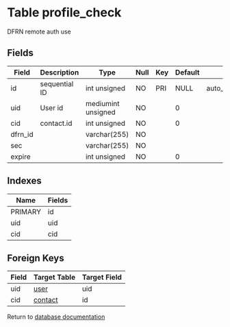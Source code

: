 Table profile_check
===========

DFRN remote auth use

Fields
------

| Field   | Description   | Type               | Null | Key | Default | Extra          |
| ------- | ------------- | ------------------ | ---- | --- | ------- | -------------- |
| id      | sequential ID | int unsigned       | NO   | PRI | NULL    | auto_increment |
| uid     | User id       | mediumint unsigned | NO   |     | 0       |                |
| cid     | contact.id    | int unsigned       | NO   |     | 0       |                |
| dfrn_id |               | varchar(255)       | NO   |     |         |                |
| sec     |               | varchar(255)       | NO   |     |         |                |
| expire  |               | int unsigned       | NO   |     | 0       |                |

Indexes
------------

| Name | Fields |
|------|--------|
| PRIMARY | id |
| uid | uid |
| cid | cid |

Foreign Keys
------------

| Field | Target Table | Target Field |
|-------|--------------|--------------|
| uid | [user](help/database/db_user) | uid |
| cid | [contact](help/database/db_contact) | id |

Return to [database documentation](help/database)
